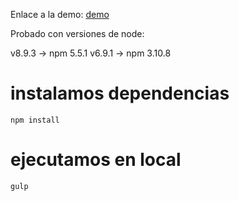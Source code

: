 
Enlace a la demo: [demo](https://adangnzlz.github.io/demo-itx)

Probado con versiones de node:

v8.9.3 -> npm 5.5.1
v6.9.1 -> npm 3.10.8

# instalamos dependencias

`npm install`

# ejecutamos en local

`gulp`